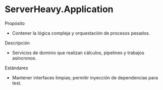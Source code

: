 # ServerHeavy.Application

Propósito

- Contener la lógica compleja y orquestación de procesos pesados.

Descripción

- Servicios de dominio que realizan cálculos, pipelines y trabajos asíncronos.

Estándares

- Mantener interfaces limpias; permitir inyección de dependencias para test.
